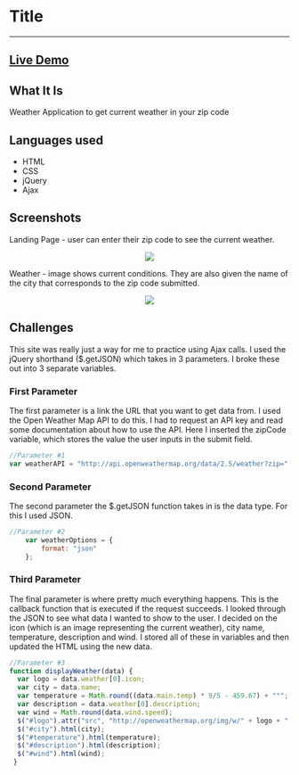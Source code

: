 # Title
---
## [Live Demo](file:///Users/Julie/Documents/Websites/Portfolio/Weather_API/index.html)

## What It Is
Weather Application to get current weather in your zip code

## Languages used
* HTML
* CSS
* jQuery
* Ajax


## Screenshots
Landing Page - user can enter their zip code to see the current weather.
<br>
<p align='center'>
    <img src='https://github.com/juliemdyer/Weather-App/blob/master/screenshots/landing_page.png'></img>
</p>

Weather - image shows current conditions. They are also given the name of the city that corresponds to the zip code submitted.
<br>
<p align='center'>
    <img src='https://github.com/juliemdyer/Weather-App/blob/master/screenshots/weather.png'></img>
</p>


## Challenges
This site was really just a way for me to practice using Ajax calls. I used the jQuery shorthand ($.getJSON) which takes in 3 parameters. I broke these out into 3 separate variables.

### First Parameter
The first parameter is a link the URL that you want to get data from. I used the Open Weather Map API to do this. I had to request an API key and read some documentation about how to use the API. Here I inserted the zipCode variable, which stores the value the user inputs in the submit field.
```JavaScript
//Parameter #1
var weatherAPI = "http://api.openweathermap.org/data/2.5/weather?zip=" + zipCode + ",us&APPID=a82385e9697be80fd79fee3f6bb4d3b9";
```

### Second Parameter
The second parameter the $.getJSON function takes in is the data type. For this I used JSON.
```JavaScript    
//Parameter #2
    var weatherOptions = {
        format: "json"
    };
```

### Third Parameter
The final parameter is where pretty much everything happens. This is the callback function that is executed if the request succeeds. I looked through the JSON to see what data I wanted to show to the user. I decided on the icon (which is an image representing the current weather), city name, temperature, description and wind. I stored all of these in variables and then updated the HTML using the new data.
```JavaScript
//Parameter #3
function displayWeather(data) {
  var logo = data.weather[0].icon;
  var city = data.name;
  var temperature = Math.round((data.main.temp) * 9/5 - 459.67) + "°";
  var description = data.weather[0].description;
  var wind = Math.round(data.wind.speed);
  $("#logo").attr("src", "http://openweathermap.org/img/w/" + logo + ".png");
  $("#city").html(city);
  $("#temperature").html(temperature);
  $("#description").html(description);
  $("#wind").html(wind);
 }
```
